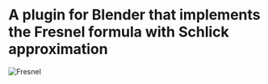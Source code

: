 # A plugin for Blender that implements the Fresnel formula with Schlick approximation

![Fresnel](https://github.com/VictorKostinOfficial/Fresnel/blob/main/Fresnel.gif)
